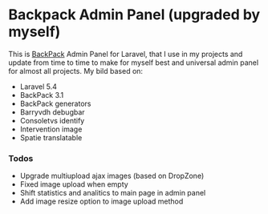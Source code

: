 # Backpack Admin Panel (upgraded by myself)

This is [BackPack](https://backpackforlaravel.com) Admin Panel for Laravel, that I use in my projects and update from time to time to make for myself best and universal admin panel for almost all projects. My bild based on:
  - Laravel 5.4
  - BackPack 3.1
  - BackPack generators
  - Barryvdh debugbar
  - Consoletvs identify
  - Intervention image
  - Spatie translatable

### Todos
 - Upgrade multiupload ajax images (based on DropZone)
 - Fixed image upload when empty
 - Shift statistics and analitics to main page in admin panel
 - Add image resize option to image upload method
